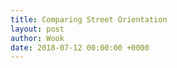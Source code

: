 ```yaml
---
title: Comparing Street Orientation
layout: post
author: Wook
date: 2018-07-12 00:00:00 +0000
---
```

